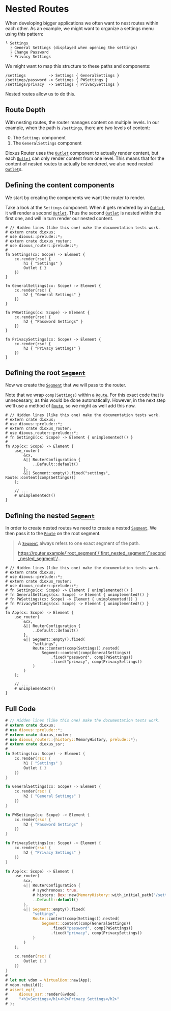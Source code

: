 # Nested Routes

When developing bigger applications we often want to nest routes within each
other. As an example, we might want to organize a settings menu using this
pattern:

```plain
└ Settings
  ├ General Settings (displayed when opening the settings)
  ├ Change Password
  └ Privacy Settings
```

We might want to map this structure to these paths and components:

```plain
/settings          -> Settings { GeneralSettings }
/settings/password -> Settings { PWSettings }
/settings/privacy  -> Settings { PrivacySettings }
```

Nested routes allow us to do this.

## Route Depth
With nesting routes, the router manages content on multiple levels. In our
example, when the path is `/settings`, there are two levels of content:

0. The `Settings` component
1. The `GeneralSettings` component

Dioxus Router uses the [`Outlet`] component to actually render content, but each
[`Outlet`] can only render content from one level. This means that for the
content of nested routes to actually be rendered, we also need nested
[`Outlet`]s.

## Defining the content components
We start by creating the components we want the router to render.

Take a look at the `Settings` component. When it gets rendered by an [`Outlet`],
it will render a second [`Outlet`]. Thus the second [`Outlet`] is nested within
the first one, and will in turn render our nested content.

```rust,no_run
# // Hidden lines (like this one) make the documentation tests work.
# extern crate dioxus;
# use dioxus::prelude::*;
# extern crate dioxus_router;
# use dioxus_router::prelude::*;
#
fn Settings(cx: Scope) -> Element {
    cx.render(rsx! {
        h1 { "Settings" }
        Outlet { }
    })
}

fn GeneralSettings(cx: Scope) -> Element {
    cx.render(rsx! {
        h2 { "General Settings" }
    })
}

fn PWSettings(cx: Scope) -> Element {
    cx.render(rsx! {
        h2 { "Password Settings" }
    })
}

fn PrivacySettings(cx: Scope) -> Element {
    cx.render(rsx! {
        h2 { "Privacy Settings" }
    })
}
```

## Defining the root [`Segment`]
Now we create the [`Segment`] that we will pass to the router.

Note that we wrap `comp(Settings)` within a [`Route`]. For this exact code that
is unnecessary, as this would be done automatically. However, in the next step
we'll use a method of [`Route`], so we might as well add this now.

```rust,no_run
# // Hidden lines (like this one) make the documentation tests work.
# extern crate dioxus;
# use dioxus::prelude::*;
# extern crate dioxus_router;
# use dioxus_router::prelude::*;
# fn Settings(cx: Scope) -> Element { unimplemented!() }
#
fn App(cx: Scope) -> Element {
    use_router(
        &cx,
        &|| RouterConfiguration {
            ..Default::default()
        },
        &|| Segment::empty().fixed("settings", Route::content(comp(Settings)))
    );

    // ...
    # unimplemented!()
}
```

## Defining the nested [`Segment`]
In order to create nested routes we need to create a nested [`Segment`]. We then
pass it to the [`Route`] on the root segment.

> A [`Segment`] always refers to one exact segment of the path.
>
> https://router.example/`root_segment`/`first_nested_segment`/`second_nested_segment`/...

```rust,no_run
# // Hidden lines (like this one) make the documentation tests work.
# extern crate dioxus;
# use dioxus::prelude::*;
# extern crate dioxus_router;
# use dioxus_router::prelude::*;
# fn Settings(cx: Scope) -> Element { unimplemented!() }
# fn GeneralSettings(cx: Scope) -> Element { unimplemented!() }
# fn PWSettings(cx: Scope) -> Element { unimplemented!() }
# fn PrivacySettings(cx: Scope) -> Element { unimplemented!() }
#
fn App(cx: Scope) -> Element {
    use_router(
        &cx,
        &|| RouterConfiguration {
            ..Default::default()
        },
        &|| Segment::empty().fixed(
            "settings",
            Route::content(comp(Settings)).nested(
                Segment::content(comp(GeneralSettings))
                    .fixed("password", comp(PWSettings))
                    .fixed("privacy", comp(PrivacySettings))
            )
        )
    );

    // ...
    # unimplemented!()
}
```

## Full Code
```rust
# // Hidden lines (like this one) make the documentation tests work.
# extern crate dioxus;
# use dioxus::prelude::*;
# extern crate dioxus_router;
# use dioxus_router::{history::MemoryHistory, prelude::*};
# extern crate dioxus_ssr;
#
fn Settings(cx: Scope) -> Element {
    cx.render(rsx! {
        h1 { "Settings" }
        Outlet { }
    })
}

fn GeneralSettings(cx: Scope) -> Element {
    cx.render(rsx! {
        h2 { "General Settings" }
    })
}

fn PWSettings(cx: Scope) -> Element {
    cx.render(rsx! {
        h2 { "Password Settings" }
    })
}

fn PrivacySettings(cx: Scope) -> Element {
    cx.render(rsx! {
        h2 { "Privacy Settings" }
    })
}

fn App(cx: Scope) -> Element {
    use_router(
        &cx,
        &|| RouterConfiguration {
            # synchronous: true,
            # history: Box::new(MemoryHistory::with_initial_path("/settings/privacy").unwrap()),
            ..Default::default()
        },
        &|| Segment::empty().fixed(
            "settings",
            Route::content(comp(Settings)).nested(
                Segment::content(comp(GeneralSettings))
                    .fixed("password", comp(PWSettings))
                    .fixed("privacy", comp(PrivacySettings))
            )
        )
    );

    cx.render(rsx! {
        Outlet { }
    })
}
#
# let mut vdom = VirtualDom::new(App);
# vdom.rebuild();
# assert_eq!(
#     dioxus_ssr::render(&vdom),
#     "<h1>Settings</h1><h2>Privacy Settings</h2>"
# );
```

[`Outlet`]: https://docs.rs/dioxus-router/latest/dioxus_router/components/fn.Outlet.html
[`Route`]: https://docs.rs/dioxus-router-core/latest/dioxus_router_core/routes/struct.Route.html
[`Segment`]: https://docs.rs/dioxus-router-core/latest/dioxus_router_core/routes/struct.Segment.html
